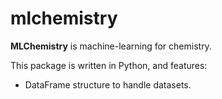 mlchemistry
===========

**MLChemistry** is machine-learning for chemistry. 

This package is written in Python, and features:

- DataFrame structure to handle datasets.
